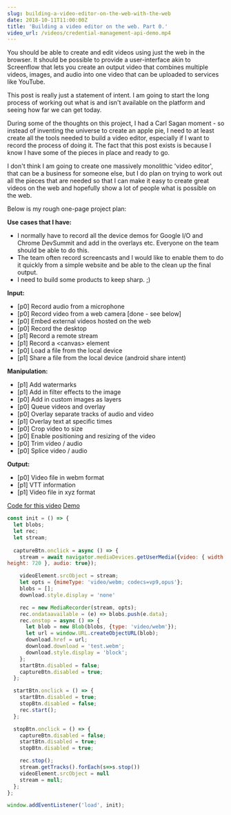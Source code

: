 ```yaml
---
slug: building-a-video-editor-on-the-web-with-the-web
date: 2018-10-11T11:00:00Z
title: 'Building a video editor on the web. Part 0.'
video_url: /videos/credential-management-api-demo.mp4
---
```


You should be able to create and edit videos using just the web in the browser.
It should be possible to provide a user-interface akin to Screenflow that lets
you create an output video that combines multiple videos, images, and audio into
one video that can be uploaded to services like YouTube.

This post is really just a statement of intent. I am going to start the long
process of working out what is and isn't available on the platform and seeing
how far we can get today.

During some of the thoughts on this project, I had a Carl Sagan moment - so
instead of inventing the universe to create an apple pie, I need to at least
create all the tools needed to build a video editor, especially if I want to
record the process of doing it. The fact that this post exists is because I know
I have some of the pieces in place and ready to go.

I don't think I am going to create one massively monolithic 'video editor', that
can be a business for someone else, but I do plan on trying to work out all the
pieces that are needed so that I can make it easy to create great videos on the
web and hopefully show a lot of people what is possible on the web.

Below is my rough one-page project plan:

**Use cases that I have:**

* I normally have to record all the device demos for Google I/O and Chrome
  DevSummit and add in the overlays etc. Everyone on the team should be able to
  do this.
* The team often record screencasts and I would like to enable them to do it
  quickly from a simple website and be able to the clean up the final output.
* I need to build some products to keep sharp. ;)

**Input:**

* [p0] Record audio from a microphone
* [p0] Record video from a web camera [done - see below]
* [p0] Embed external videos hosted on the web
* [p0] Record the desktop
* [p1] Record a remote stream
* [p1] Record a &lt;canvas&gt; element
* [p0] Load a file from the local device
* [p1] Share a file from the local device (android share intent)

**Manipulation:**

* [p1] Add watermarks
* [p1] Add in filter effects to the image
* [p0] Add in custom images as layers
* [p0] Queue videos and overlay
* [p0] Overlay separate tracks of audio and video
* [p1] Overlay text at specific times
* [p0] Crop video to size
* [p0] Enable positioning and resizing of the video
* [p0] Trim video / audio
* [p0] Splice video / audio

**Output:**

* [p0] Video file in webm format
* [p1] VTT information
* [p1] Video file in xyz format

[Code for this 
video](https://glitch.com/edit/\#!/camera-recorder?path=script.js:1:0) 
[Demo]([https://camera-recorder.glitch.me/](https://camera-recorder.glitch.me/))

```javascript  
const init = () => {  
  let blobs;  
  let rec;  
  let stream;  
    
  captureBtn.onclick = async () => {  
    stream = await navigator.mediaDevices.getUserMedia({video: { width: 1280, 
height: 720 }, audio: true});

    videoElement.srcObject = stream;  
    let opts = {mimeType: 'video/webm; codecs=vp9,opus'};  
    blobs = [];  
    download.style.display = 'none'

    rec = new MediaRecorder(stream, opts);  
    rec.ondataavailable = (e) => blobs.push(e.data);  
    rec.onstop = async () => {  
      let blob = new Blob(blobs, {type: 'video/webm'});  
      let url = window.URL.createObjectURL(blob);  
      download.href = url;  
      download.download = 'test.webm';  
      download.style.display = 'block';  
    };  
    startBtn.disabled = false;  
    captureBtn.disabled = true;  
  };

  startBtn.onclick = () => {  
    startBtn.disabled = true;  
    stopBtn.disabled = false;  
    rec.start();  
  };

  stopBtn.onclick = () => {  
    captureBtn.disabled = false;  
    startBtn.disabled = true;  
    stopBtn.disabled = true;

    rec.stop();  
    stream.getTracks().forEach(s=>s.stop())  
    videoElement.srcObject = null  
    stream = null;  
  };  
};

window.addEventListener('load', init);  
```
